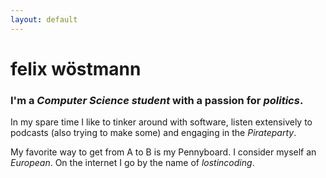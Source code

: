 ```yaml
---
layout: default
---
```


# felix wöstmann

### I'm a _Computer Science student_ with a passion for _politics_.



  In my spare time I like to tinker around with software, listen extensively to podcasts (also trying to make some) and engaging in the _Pirateparty_.

  My favorite way to get from A to B is my Pennyboard. I consider myself an _European_. On the internet I go by the name of _lostincoding_.
